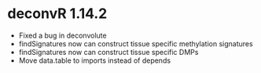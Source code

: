 # deconvR 1.14.2
* Fixed a bug in deconvolute
* findSignatures now can construct tissue specific methylation signatures
* findSignatures now can construct tissue specific DMPs
* Move data.table to imports instead of depends